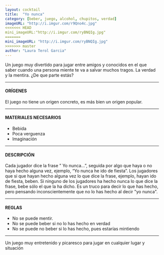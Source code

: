 ```yaml
---
layout: cocktail
title:  "Yo nunca"
category: [beber, juego, alcohol, chupitos, verdad]
imageURL: "http://i.imgur.com/r9Qno4c.jpg"
<<<<<<< HEAD
mini_imageURL:"http://i.imgur.com/ryBNQIg.jpg"
=======
mini_imageURL: "http://i.imgur.com/ryBNQIg.jpg"
>>>>>>> master
author: "Laura Terol Garcia"
---
```


Un juego muy divertido para jugar entre amigos y conocidos en el que saber cuando una persona miente te va a salvar muchos tragos. La verdad y la mentira. ¿De que parte estás?

*******************************************************************

#### ORÍGENES
El juego no tiene un origen concreto, es más bien un origen popular.

*******************************************************************

#### MATERIALES NECESARIOS

- Bebida
- Poca verguenza
- Imaginación

*******************************************************************

#### DESCRIPCIÓN

Cada jugador dice la frase ” Yo nunca…”, seguida por algo que haya o no haya hecho alguna vez, ejemplo, “Yo nunca he ido de fiesta”. Los jugadores que si que hayan hecho alguna vez lo que dice la frase, ejemplo, hayan ido de fiesta, beben. Si ninguno de los jugadores ha hecho nunca lo que dice la frase, bebe sólo el que la ha dicho. Es un truco para decir lo que has hecho, pero pensando inconscientemente que no lo has hecho al decir "yo nunca".

*******************************************************************

#### REGLAS

- No se puede mentir.
- No se puede beber si no lo has hecho en verdad
- No se puede no beber si lo has hecho, pues estarías mintiendo

*******************************************************************

Un juego muy entretenido y picaresco para jugar en cualquier lugar y situación
